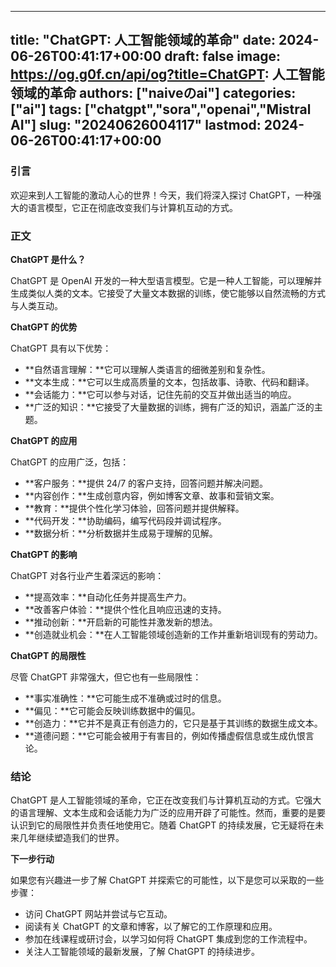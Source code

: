 
---
title: "ChatGPT: 人工智能领域的革命"
date: 2024-06-26T00:41:17+00:00
draft: false
image: https://og.g0f.cn/api/og?title=ChatGPT: 人工智能领域的革命
authors: ["naiveのai"]
categories: ["ai"]
tags: ["chatgpt","sora","openai","Mistral AI"]
slug: "20240626004117"
lastmod: 2024-06-26T00:41:17+00:00
---
### 引言

欢迎来到人工智能的激动人心的世界！今天，我们将深入探讨 ChatGPT，一种强大的语言模型，它正在彻底改变我们与计算机互动的方式。

### 正文

**ChatGPT 是什么？**

ChatGPT 是 OpenAI 开发的一种大型语言模型。它是一种人工智能，可以理解并生成类似人类的文本。它接受了大量文本数据的训练，使它能够以自然流畅的方式与人类互动。

**ChatGPT 的优势**

ChatGPT 具有以下优势：

* **自然语言理解：**它可以理解人类语言的细微差别和复杂性。
* **文本生成：**它可以生成高质量的文本，包括故事、诗歌、代码和翻译。
* **会话能力：**它可以参与对话，记住先前的交互并做出适当的响应。
* **广泛的知识：**它接受了大量数据的训练，拥有广泛的知识，涵盖广泛的主题。

**ChatGPT 的应用**

ChatGPT 的应用广泛，包括：

* **客户服务：**提供 24/7 的客户支持，回答问题并解决问题。
* **内容创作：**生成创意内容，例如博客文章、故事和营销文案。
* **教育：**提供个性化学习体验，回答问题并提供解释。
* **代码开发：**协助编码，编写代码段并调试程序。
* **数据分析：**分析数据并生成易于理解的见解。

**ChatGPT 的影响**

ChatGPT 对各行业产生着深远的影响：

* **提高效率：**自动化任务并提高生产力。
* **改善客户体验：**提供个性化且响应迅速的支持。
* **推动创新：**开启新的可能性并激发新的想法。
* **创造就业机会：**在人工智能领域创造新的工作并重新培训现有的劳动力。

**ChatGPT 的局限性**

尽管 ChatGPT 非常强大，但它也有一些局限性：

* **事实准确性：**它可能生成不准确或过时的信息。
* **偏见：**它可能会反映训练数据中的偏见。
* **创造力：**它并不是真正有创造力的，它只是基于其训练的数据生成文本。
* **道德问题：**它可能会被用于有害目的，例如传播虚假信息或生成仇恨言论。

### 结论

ChatGPT 是人工智能领域的革命，它正在改变我们与计算机互动的方式。它强大的语言理解、文本生成和会话能力为广泛的应用开辟了可能性。然而，重要的是要认识到它的局限性并负责任地使用它。随着 ChatGPT 的持续发展，它无疑将在未来几年继续塑造我们的世界。

**下一步行动**

如果您有兴趣进一步了解 ChatGPT 并探索它的可能性，以下是您可以采取的一些步骤：

* 访问 ChatGPT 网站并尝试与它互动。
* 阅读有关 ChatGPT 的文章和博客，以了解它的工作原理和应用。
* 参加在线课程或研讨会，以学习如何将 ChatGPT 集成到您的工作流程中。
* 关注人工智能领域的最新发展，了解 ChatGPT 的持续进步。